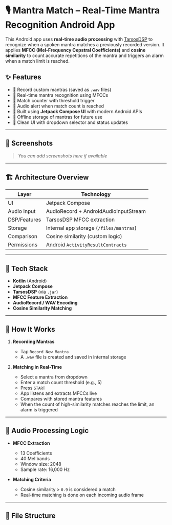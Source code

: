 
# 🎙️ Mantra Match – Real-Time Mantra Recognition Android App

This Android app uses **real-time audio processing** with [TarsosDSP](https://github.com/JorenSix/TarsosDSP) to recognize when a spoken mantra matches a previously recorded version. It applies **MFCC (Mel-Frequency Cepstral Coefficients)** and **cosine similarity** to count accurate repetitions of the mantra and triggers an alarm when a match limit is reached.

## ✨ Features

- 🎤 Record custom mantras (saved as `.wav` files)
- 🧠 Real-time mantra recognition using MFCCs
- 🧮 Match counter with threshold trigger
- 🔔 Audio alert when match count is reached
- 🧘 Built using **Jetpack Compose UI** with modern Android APIs
- 📁 Offline storage of mantras for future use
- 📱 Clean UI with dropdown selector and status updates

---

## 📸 Screenshots

> _You can add screenshots here if available_

---

## 🏗️ Architecture Overview

| Layer         | Technology                      |
|---------------|----------------------------------|
| UI            | Jetpack Compose                 |
| Audio Input   | AudioRecord + AndroidAudioInputStream |
| DSP/Features  | TarsosDSP MFCC extraction       |
| Storage       | Internal app storage (`/files/mantras`) |
| Comparison    | Cosine similarity (custom logic)|
| Permissions   | Android `ActivityResultContracts` |

---

## 🧰 Tech Stack

- **Kotlin** (Android)
- **Jetpack Compose**
- **TarsosDSP** (via `.jar`)
- **MFCC Feature Extraction**
- **AudioRecord / WAV Encoding**
- **Cosine Similarity Matching**

---

## 🚀 How It Works

1. **Recording Mantras**
    - Tap `Record New Mantra`
    - A `.wav` file is created and saved in internal storage

2. **Matching in Real-Time**
    - Select a mantra from dropdown
    - Enter a match count threshold (e.g., 5)
    - Press `START`
    - App listens and extracts MFCCs live
    - Compares with stored mantra features
    - When the count of high-similarity matches reaches the limit, an alarm is triggered

---

## 🧪 Audio Processing Logic

- **MFCC Extraction**
    - 13 Coefficients
    - 40 Mel bands
    - Window size: 2048
    - Sample rate: 16,000 Hz

- **Matching Criteria**
    - Cosine similarity > `0.9` is considered a match
    - Real-time matching is done on each incoming audio frame

---

## 📁 File Structure


